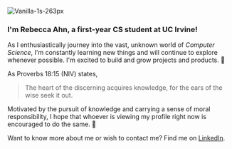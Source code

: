 ![Vanilla-1s-263px](https://user-images.githubusercontent.com/97374402/148670406-00d6c9a2-8559-489b-8d25-03244301e270.gif)

### **I'm Rebecca Ahn, a first-year CS student at UC Irvine!**
As I enthusiastically journey into the vast, unknown world of *Computer Science*, I'm constantly learning new things and will continue to explore whenever possible. I'm excited to build and grow projects and products. 🌳

As Proverbs 18:15 (NIV) states,  
> The heart of the discerning acquires knowledge, for the ears of the wise seek it out.

Motivated by the pursuit of knowledge and carrying a sense of moral responsibility, I hope that whoever is viewing my profile right now is encouraged to do the same. 💜

Want to know more about me or wish to contact me? Find me on [LinkedIn](https://www.linkedin.com/in/rebecca-ahn/).

<!--
**rebeccaahn/rebeccaahn** is a ✨ _special_ ✨ repository because its `README.md` (this file) appears on your GitHub profile.

Here are some ideas to get you started:

- 🔭 I’m currently working on ...
- 🌱 I’m currently learning ...
- 👯 I’m looking to collaborate on ...
- 🤔 I’m looking for help with ...
- 💬 Ask me about ...
- 📫 How to reach me: ...
- 😄 Pronouns: ...
- ⚡ Fun fact: ...
-->
